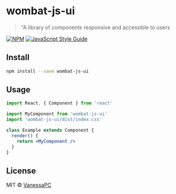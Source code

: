 # wombat-js-ui

> &quot;A library of components responsive and accessible to users 

[![NPM](https://img.shields.io/npm/v/wombat-js-ui.svg)](https://www.npmjs.com/package/wombat-js-ui) [![JavaScript Style Guide](https://img.shields.io/badge/code_style-standard-brightgreen.svg)](https://standardjs.com)

## Install

```bash
npm install --save wombat-js-ui
```

## Usage

```jsx
import React, { Component } from 'react'

import MyComponent from 'wombat-js-ui'
import 'wombat-js-ui/dist/index.css'

class Example extends Component {
  render() {
    return <MyComponent />
  }
}
```

## License

MIT © [VanessaPC](https://github.com/VanessaPC)
